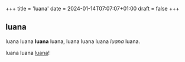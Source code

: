 +++
title = 'luana'
date = 2024-01-14T07:07:07+01:00
draft = false
+++
## luana

luana luana **luana** luana, luana luana luana *luana* luana.

luana luana [luana](https://pt.wikipedia.org/wiki/Beija-flor#/media/Ficheiro:Hylocharis_chrysura_2.jpg)!

